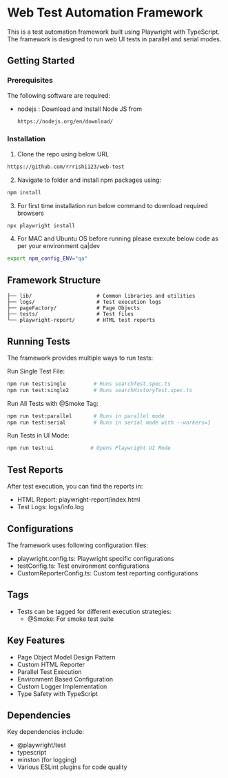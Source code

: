 # Web Test Automation Framework

This is a test automation framework built using Playwright with TypeScript. The framework is designed to run web UI tests in parallel and serial modes.

## Getting Started

### Prerequisites

The following software are required:

- nodejs : Download and Install Node JS from
  ```sh
  https://nodejs.org/en/download/
  ```
  
### Installation

1. Clone the repo using below URL

```sh
https://github.com/rrrishi123/web-test
```

2. Navigate to folder and install npm packages using:

```sh
npm install
```
3. For first time installation run below command to download required browsers

```sh
npx playwright install
```
4. For MAC and Ubuntu OS before running please exexute below code as per your environment qa|dev
```sh
export npm_config_ENV="qa"
```

## Framework Structure
```
├── lib/                     # Common libraries and utilities
├── logs/                    # Test execution logs
├── pageFactory/             # Page Objects
├── tests/                   # Test files
└── playwright-report/       # HTML test reports
```
## Running Tests
The framework provides multiple ways to run tests:

Run Single Test File:
```sh
npm run test:single         # Runs searchTest.spec.ts
npm run test:single2        # Runs searchHistoryTest.spec.ts
```

Run All Tests with @Smoke Tag:
```sh
npm run test:parallel       # Runs in parallel mode
npm run test:serial         # Runs in serial mode with --workers=1
```

Run Tests in UI Mode:
```sh
npm run test:ui            # Opens Playwright UI Mode
```

## Test Reports
After test execution, you can find the reports in:
- HTML Report: playwright-report/index.html
- Test Logs: logs/info.log

## Configurations
The framework uses following configuration files:
- playwright.config.ts: Playwright specific configurations
- testConfig.ts: Test environment configurations
- CustomReporterConfig.ts: Custom test reporting configurations

## Tags
- Tests can be tagged for different execution strategies:
  - @Smoke: For smoke test suite

## Key Features
- Page Object Model Design Pattern
- Custom HTML Reporter
- Parallel Test Execution
- Environment Based Configuration
- Custom Logger Implementation
- Type Safety with TypeScript

## Dependencies
Key dependencies include:
- @playwright/test
- typescript
- winston (for logging)
- Various ESLint plugins for code quality
